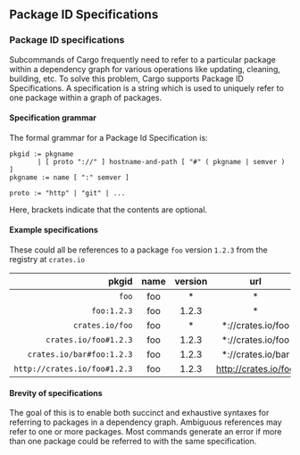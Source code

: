 ## Package ID Specifications

### Package ID specifications

Subcommands of Cargo frequently need to refer to a particular package within a
dependency graph for various operations like updating, cleaning, building, etc.
To solve this problem, Cargo supports Package ID Specifications. A specification
is a string which is used to uniquely refer to one package within a graph of
packages.

#### Specification grammar

The formal grammar for a Package Id Specification is:

```notrust
pkgid := pkgname
       | [ proto "://" ] hostname-and-path [ "#" ( pkgname | semver ) ]
pkgname := name [ ":" semver ]

proto := "http" | "git" | ...
```

Here, brackets indicate that the contents are optional.

#### Example specifications

These could all be references to a package `foo` version `1.2.3` from the
registry at `crates.io`

|         pkgid                  |  name  |  version  |          url         |
|-------------------------------:|:------:|:---------:|:--------------------:|
| `foo`                          | foo    | *         | *                    |
| `foo:1.2.3`                    | foo    | 1.2.3     | *                    |
| `crates.io/foo`                | foo    | *         | *://crates.io/foo    |
| `crates.io/foo#1.2.3`          | foo    | 1.2.3     | *://crates.io/foo    |
| `crates.io/bar#foo:1.2.3`      | foo    | 1.2.3     | *://crates.io/bar    |
| `http://crates.io/foo#1.2.3`   | foo    | 1.2.3     | http://crates.io/foo |

#### Brevity of specifications

The goal of this is to enable both succinct and exhaustive syntaxes for
referring to packages in a dependency graph. Ambiguous references may refer to
one or more packages. Most commands generate an error if more than one package
could be referred to with the same specification.
